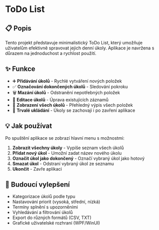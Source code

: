 
# ToDo List

## 📋 Popis

Tento projekt představuje minimalistický ToDo List, který umožňuje uživatelům efektivně spravovat jejich denní úkoly. Aplikace je navržena s důrazem na jednoduchost a rychlost použití.

## ✨ Funkce

- ➕ **Přidávání úkolů** - Rychlé vytváření nových položek
- ✅ **Označování dokončených úkolů** - Sledování pokroku  
- 🗑️ **Mazání úkolů** - Odstranění nepotřebných položek
- 📝 **Editace úkolů** - Úprava existujících záznamů
- 📄 **Zobrazení všech úkolů** - Přehledný výpis všech položek
- 💾 **Trvalé ukládání** - Úkoly se zachovají i po zavření aplikace



## 💡 Jak používat

Po spuštění aplikace se zobrazí hlavní menu s možnostmi:

1. **Zobrazit všechny úkoly** - Vypíše seznam všech úkolů
2. **Přidat nový úkol** - Umožní zadat název nového úkolu
3. **Označit úkol jako dokončený** - Označí vybraný úkol jako hotový
4. **Smazat úkol** - Odstraní vybraný úkol ze seznamu
5. **Ukončit** - Zavře aplikaci

## 🎯 Budoucí vylepšení

- Kategorizace úkolů podle typu
- Nastavování priorit (vysoká, střední, nízká)
- Termíny splnění s upozorněními
- Vyhledávání a filtrování úkolů
- Export do různých formátů (CSV, TXT)
- Grafické uživatelské rozhraní (WPF/WinUI)

